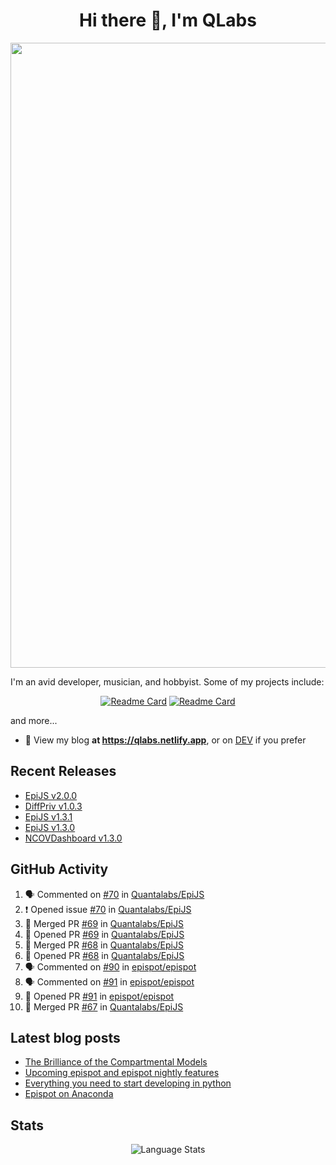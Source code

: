 <h1 align="center">Hi there 👋, I'm QLabs </h1>
<img src="https://i.ibb.co/mbr1j6p/Qlabs.png" width="1000px">

I'm an avid developer, musician, and hobbyist. Some of my projects include:
<p align='center'><a href="https://github.com/Quantalabs/EpiJS"><img src="https://github-readme-stats.vercel.app/api/pin/?username=Quantalabs&amp;repo=EpiJS" alt="Readme Card"></a>
<a href="https://github.com/Quantalabs/NCOVDashboard"><img src="https://github-readme-stats.vercel.app/api/pin/?username=Quantalabs&amp;repo=NCOVDashboard" alt="Readme Card"></a></p>


and more...

- 📜 View my blog **at https://qlabs.netlify.app**, or on [DEV](https://dev.to/Quantalabs) if you prefer

## Recent Releases
- [EpiJS v2.0.0](https://github.com/Quantalabs/EpiJS/releases/tag/v2.0.0)
- [DiffPriv v1.0.3](https://github.com/Quantalabs/DiffPriv/releases/tag/v1.0.3)
- [EpiJS v1.3.1](https://github.com/Quantalabs/EpiJS/releases/tag/v1.3.1)
- [EpiJS v1.3.0](https://github.com/Quantalabs/EpiJS/releases/tag/v1.3.0)
- [NCOVDashboard v1.3.0](https://github.com/Quantalabs/NCOVDashboard/releases/tag/v1.3.0)

## GitHub Activity
<!--START_SECTION:activity-->
1. 🗣 Commented on [#70](https://github.com/Quantalabs/EpiJS/issues/70) in [Quantalabs/EpiJS](https://github.com/Quantalabs/EpiJS)
2. ❗️ Opened issue [#70](https://github.com/Quantalabs/EpiJS/issues/70) in [Quantalabs/EpiJS](https://github.com/Quantalabs/EpiJS)
3. 🎉 Merged PR [#69](https://github.com/Quantalabs/EpiJS/pull/69) in [Quantalabs/EpiJS](https://github.com/Quantalabs/EpiJS)
4. 💪 Opened PR [#69](https://github.com/Quantalabs/EpiJS/pull/69) in [Quantalabs/EpiJS](https://github.com/Quantalabs/EpiJS)
5. 🎉 Merged PR [#68](https://github.com/Quantalabs/EpiJS/pull/68) in [Quantalabs/EpiJS](https://github.com/Quantalabs/EpiJS)
6. 💪 Opened PR [#68](https://github.com/Quantalabs/EpiJS/pull/68) in [Quantalabs/EpiJS](https://github.com/Quantalabs/EpiJS)
7. 🗣 Commented on [#90](https://github.com/epispot/epispot/issues/90) in [epispot/epispot](https://github.com/epispot/epispot)
8. 🗣 Commented on [#91](https://github.com/epispot/epispot/issues/91) in [epispot/epispot](https://github.com/epispot/epispot)
9. 💪 Opened PR [#91](https://github.com/epispot/epispot/pull/91) in [epispot/epispot](https://github.com/epispot/epispot)
10. 🎉 Merged PR [#67](https://github.com/Quantalabs/EpiJS/pull/67) in [Quantalabs/EpiJS](https://github.com/Quantalabs/EpiJS)
<!--END_SECTION:activity-->

## Latest blog posts
<!-- BLOG-POST-LIST:START -->
- [The Brilliance of the Compartmental Models](https://dev.to/quantalabs/the-brilliance-of-the-compartmental-models-1j99)
- [Upcoming epispot and epispot nightly features](https://dev.to/epispot/upcoming-epispot-and-epispot-nightly-features-52ep)
- [Everything you need to start developing in python](https://dev.to/quantalabs/everything-you-need-to-start-developing-in-python-57m5)
- [Epispot on Anaconda](https://dev.to/epispot/epispot-on-anaconda-15l8)
<!-- BLOG-POST-LIST:END -->


## Stats
<p align="center"><img src="https://github-readme-stats.vercel.app/api/top-langs/?username=Quantalabs&amp;hide=css,html,scss&layout=compact" alt="Language Stats"><br>

